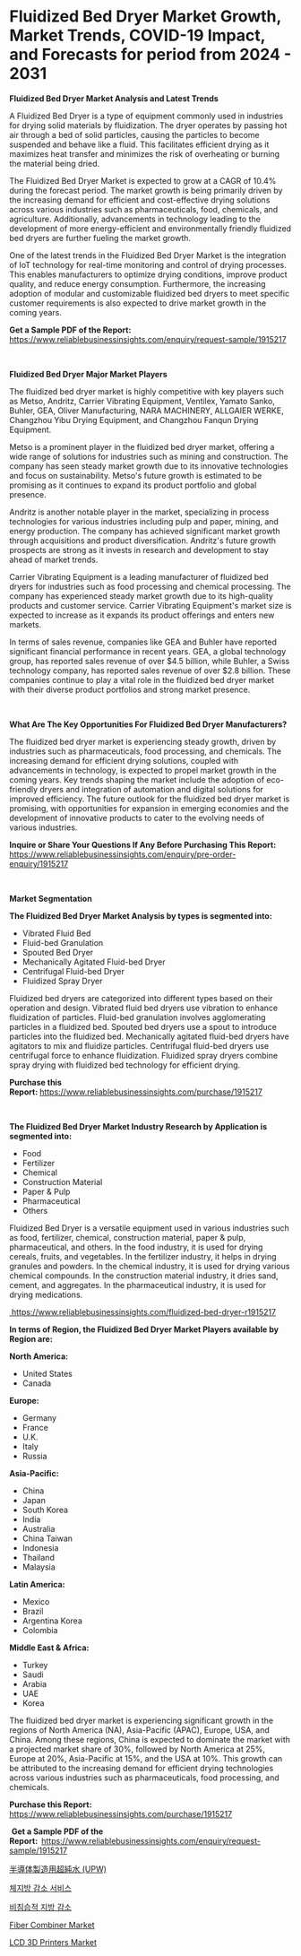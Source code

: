 <p><h1>Fluidized Bed Dryer Market Growth, Market Trends, COVID-19 Impact, and Forecasts for period from 2024 - 2031</h1></p><p><strong>Fluidized Bed Dryer Market Analysis and Latest Trends</strong></p>
<p><p>A Fluidized Bed Dryer is a type of equipment commonly used in industries for drying solid materials by fluidization. The dryer operates by passing hot air through a bed of solid particles, causing the particles to become suspended and behave like a fluid. This facilitates efficient drying as it maximizes heat transfer and minimizes the risk of overheating or burning the material being dried.</p><p>The Fluidized Bed Dryer Market is expected to grow at a CAGR of 10.4% during the forecast period. The market growth is being primarily driven by the increasing demand for efficient and cost-effective drying solutions across various industries such as pharmaceuticals, food, chemicals, and agriculture. Additionally, advancements in technology leading to the development of more energy-efficient and environmentally friendly fluidized bed dryers are further fueling the market growth.</p><p>One of the latest trends in the Fluidized Bed Dryer Market is the integration of IoT technology for real-time monitoring and control of drying processes. This enables manufacturers to optimize drying conditions, improve product quality, and reduce energy consumption. Furthermore, the increasing adoption of modular and customizable fluidized bed dryers to meet specific customer requirements is also expected to drive market growth in the coming years.</p></p>
<p><strong>Get a Sample PDF of the Report:&nbsp;</strong> <a href="https://www.reliablebusinessinsights.com/enquiry/request-sample/1915217">https://www.reliablebusinessinsights.com/enquiry/request-sample/1915217</a></p>
<p>&nbsp;</p>
<p><strong>Fluidized Bed Dryer Major Market Players</strong></p>
<p><p>The fluidized bed dryer market is highly competitive with key players such as Metso, Andritz, Carrier Vibrating Equipment, Ventilex, Yamato Sanko, Buhler, GEA, Oliver Manufacturing, NARA MACHINERY, ALLGAIER WERKE, Changzhou Yibu Drying Equipment, and Changzhou Fanqun Drying Equipment.</p><p>Metso is a prominent player in the fluidized bed dryer market, offering a wide range of solutions for industries such as mining and construction. The company has seen steady market growth due to its innovative technologies and focus on sustainability. Metso's future growth is estimated to be promising as it continues to expand its product portfolio and global presence.</p><p>Andritz is another notable player in the market, specializing in process technologies for various industries including pulp and paper, mining, and energy production. The company has achieved significant market growth through acquisitions and product diversification. Andritz's future growth prospects are strong as it invests in research and development to stay ahead of market trends.</p><p>Carrier Vibrating Equipment is a leading manufacturer of fluidized bed dryers for industries such as food processing and chemical processing. The company has experienced steady market growth due to its high-quality products and customer service. Carrier Vibrating Equipment's market size is expected to increase as it expands its product offerings and enters new markets.</p><p>In terms of sales revenue, companies like GEA and Buhler have reported significant financial performance in recent years. GEA, a global technology group, has reported sales revenue of over $4.5 billion, while Buhler, a Swiss technology company, has reported sales revenue of over $2.8 billion. These companies continue to play a vital role in the fluidized bed dryer market with their diverse product portfolios and strong market presence.</p></p>
<p>&nbsp;</p>
<p><strong>What Are The Key Opportunities For Fluidized Bed Dryer Manufacturers?</strong></p>
<p><p>The fluidized bed dryer market is experiencing steady growth, driven by industries such as pharmaceuticals, food processing, and chemicals. The increasing demand for efficient drying solutions, coupled with advancements in technology, is expected to propel market growth in the coming years. Key trends shaping the market include the adoption of eco-friendly dryers and integration of automation and digital solutions for improved efficiency. The future outlook for the fluidized bed dryer market is promising, with opportunities for expansion in emerging economies and the development of innovative products to cater to the evolving needs of various industries.</p></p>
<p><strong>Inquire or Share Your Questions If Any Before Purchasing This Report:</strong> <a href="https://www.reliablebusinessinsights.com/enquiry/pre-order-enquiry/1915217">https://www.reliablebusinessinsights.com/enquiry/pre-order-enquiry/1915217</a></p>
<p>&nbsp;</p>
<p><strong>Market Segmentation</strong></p>
<p><strong>The Fluidized Bed Dryer Market Analysis by types is segmented into:</strong></p>
<p><ul><li>Vibrated Fluid Bed</li><li>Fluid-bed Granulation</li><li>Spouted Bed Dryer</li><li>Mechanically Agitated Fluid-bed Dryer</li><li>Centrifugal Fluid-bed Dryer</li><li>Fluidized Spray Dryer</li></ul></p>
<p><p>Fluidized bed dryers are categorized into different types based on their operation and design. Vibrated fluid bed dryers use vibration to enhance fluidization of particles. Fluid-bed granulation involves agglomerating particles in a fluidized bed. Spouted bed dryers use a spout to introduce particles into the fluidized bed. Mechanically agitated fluid-bed dryers have agitators to mix and fluidize particles. Centrifugal fluid-bed dryers use centrifugal force to enhance fluidization. Fluidized spray dryers combine spray drying with fluidized bed technology for efficient drying.</p></p>
<p><strong>Purchase this Report:&nbsp;</strong><a href="https://www.reliablebusinessinsights.com/purchase/1915217">https://www.reliablebusinessinsights.com/purchase/1915217</a></p>
<p>&nbsp;</p>
<p><strong>The Fluidized Bed Dryer Market Industry Research by Application is segmented into:</strong></p>
<p><ul><li>Food</li><li>Fertilizer</li><li>Chemical</li><li>Construction Material</li><li>Paper & Pulp</li><li>Pharmaceutical</li><li>Others</li></ul></p>
<p><p>Fluidized Bed Dryer is a versatile equipment used in various industries such as food, fertilizer, chemical, construction material, paper & pulp, pharmaceutical, and others. In the food industry, it is used for drying cereals, fruits, and vegetables. In the fertilizer industry, it helps in drying granules and powders. In the chemical industry, it is used for drying various chemical compounds. In the construction material industry, it dries sand, cement, and aggregates. In the pharmaceutical industry, it is used for drying medications.</p></p>
<p><a href="https://www.reliablebusinessinsights.com/fluidized-bed-dryer-r1915217">&nbsp;https://www.reliablebusinessinsights.com/fluidized-bed-dryer-r1915217</a></p>
<p><strong>In terms of Region, the Fluidized Bed Dryer Market Players available by Region are:</strong></p>
<p>
    <p> <strong> North America: </strong>
        <ul>
            <li>United States</li>
            <li>Canada</li>
        </ul>
        </p> 
    <p> <strong> Europe: </strong>
        <ul>
            <li>Germany</li>
            <li>France</li>
            <li>U.K.</li>
            <li>Italy</li>
            <li>Russia</li>
        </ul>
        </p> 
    <p> <strong> Asia-Pacific: </strong>
        <ul>
            <li>China</li>
            <li>Japan</li>
            <li>South Korea</li>
            <li>India</li>
            <li>Australia</li>
            <li>China Taiwan</li>
            <li>Indonesia</li>
            <li>Thailand</li>
            <li>Malaysia</li>
        </ul>
        </p> 
    <p> <strong> Latin America: </strong>
        <ul>
            <li>Mexico</li>
            <li>Brazil</li>
            <li>Argentina Korea</li>
            <li>Colombia</li>
        </ul>
        </p> 
    <p> <strong> Middle East & Africa: </strong>
        <ul>
            <li>Turkey</li>
            <li>Saudi</li>
            <li>Arabia</li>
            <li>UAE</li>
            <li>Korea</li>
        </ul>
    </p>
    </p>
<p><p>The fluidized bed dryer market is experiencing significant growth in the regions of North America (NA), Asia-Pacific (APAC), Europe, USA, and China. Among these regions, China is expected to dominate the market with a projected market share of 30%, followed by North America at 25%, Europe at 20%, Asia-Pacific at 15%, and the USA at 10%. This growth can be attributed to the increasing demand for efficient drying technologies across various industries such as pharmaceuticals, food processing, and chemicals.</p></p>
<p><strong>Purchase this Report: </strong><a href="https://www.reliablebusinessinsights.com/purchase/1915217">https://www.reliablebusinessinsights.com/purchase/1915217</a></p>
<p>&nbsp;<strong>Get a Sample PDF of the Report:&nbsp;&nbsp;</strong><a href="https://www.reliablebusinessinsights.com/enquiry/request-sample/1915217">https://www.reliablebusinessinsights.com/enquiry/request-sample/1915217</a></p>
<p><strong></strong></p>
<p><p><a href="https://github.com/ReganWisoky2023/Market-Research-Report-List-2/blob/main/5990114157664.md">半導体製造用超純水 (UPW)</a></p><p><a href="https://github.com/garnett961902/Market-Research-Report-List-2/blob/main/1025552169164.md">체지방 감소 서비스</a></p><p><a href="https://github.com/brainlyez1/Market-Research-Report-List-1/blob/main/3357987169165.md">비침습적 지방 감소</a></p><p><a href="https://github.com/beatblasta/Market-Research-Report-List-4/blob/main/fiber-combiner-market.md">Fiber Combiner Market</a></p><p><a href="https://github.com/angelajermaine/Market-Research-Report-List-4/blob/main/lcd-3d-printers-market.md">LCD 3D Printers Market</a></p></p>